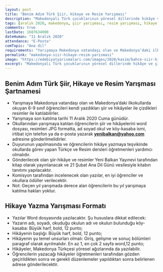 ```yaml
---
layout: post
title: "Benim Adım Türk Şiir, Hikaye ve Resim Yarışması"
description: "Makedonyalı Türk çocuklarının yöresel dillerinde hikâye ve şiir yazmaları, resim yeteneklerini geliştirmek amacıyla okullar arası şiir-hikâye-resim yarışması açıyoruz."
tags: [aralık 2020, makedonya, şiir yarışması, resim yarışması, hikaye yarışması]
comments: true
lastDate: 1607634000  
dateHuman: "11 Aralık 2020"
attendance: "E-Posta"
comTopic: "Ana dil"
requirements: "Yarışmaya Makedonya vatandaşı olan ve Makedonya’daki ilkokullarda okuyan 6-9 sınıf öğrencileri kendi yazdıkları şiir ve hikâyeler ile çizdikleri resimler ile katılabilirler"
permalink: "makedonya-siir-hikaye-resim-yarismasi"
image: "https://edebiyatyarismalari.com/images/2020/kasim/bahce-siir-hikaye-resim-yarismasi.jpg"
excerpt: "Makedonyalı Türk çocuklarının yöresel dillerinde hikâye ve şiir yazmaları, resim yeteneklerini geliştirmek amacıyla okullar arası şiir-hikâye-resim yarışması açıyoruz."
---
```


## Benim Adım Türk Şiir, Hikaye ve Resim Yarışması Şartnamesi
- Yarışmaya Makedonya vatandaşı olan ve Makedonya’daki ilkokullarda okuyan 6-9 sınıf öğrencileri kendi yazdıkları şiir ve hikâyeler ile çizdikleri resimler ile katılabilirler.
- Yarışmaya son katılma tarihi 11 Aralık 2020 Cuma günüdür.
- Okullarından yarışmaya katılan öğrencilerin şiir ve hikâyelerini word dosyası, resimleri JPG formatta, ad soyad okul ve köy-kasaba ismi, irtibat için telefon ya da e-posta yazarak **yenibalkan@yahoo.com** adresine gönderilmelidirler.
- Duyurunun yapılmasında ve öğrencilerin hikâye yazmaya teşvikinde okullarda görev yapan Türkçe ve Resim dersleri öğretmenleri yardımcı olmalıdır.
- Gönderilecek olan şiir-hikâye ve resimler Yeni Balkan Yayınevi tarafından kitap olarak yayınlanacak ve 21 Şubat Ana Dil Günü vesilesiyle kitabın tanıtımı yapılacaktır. 
- Komisyon tarafından incelenecek olan yazılar, en iyi öğrenciler ve okullara ödüller verilecektir. 
- Not: Geçen yıl yarışmada derece alan öğrencilerin bu yıl yarışmaya katılma hakları yoktur.

## Hikaye Yazma Yarışması Formatı
- Yazılar Word dosyasında yazılacaktır. Şu hususlara dikkat edilecek:
- Yazarın adı, soyadı, okuduğu okulun adı ve okulun bulunduğu köy-kasaba: Büyük harf, bold, 12 punto;
- Hikâyenin başlığı: Büyük harf, bold, 12 punto;
- Hikâyenin şu temel unsurları olmalı: Giriş, gelişme ve sonuç bölümleri paragraf olarak ayrılmalıdır. En az 1, en çok 2 sayfa word,12 punto;
- Hikâyeler, Makedonya Türkçesi yöresel ağızlarında da yazılabilir.
- Öğrencilerin yazacağı hikâyeler öğretmenleri tarafından gözden geçirildikten sonra ve gerekli düzenlemeler yapıldıktan sonra belirlenen adrese gönderilecektir.